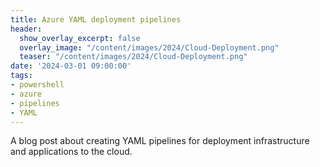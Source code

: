 ```yaml
---
title: Azure YAML deployment pipelines
header:
  show_overlay_excerpt: false
  overlay_image: "/content/images/2024/Cloud-Deployment.png"
  teaser: "/content/images/2024/Cloud-Deployment.png"
date: '2024-03-01 09:00:00'
tags:
- powershell
- azure
- pipelines
- YAML
---
```


A blog post about creating YAML pipelines for deployment infrastructure and applications to the cloud.